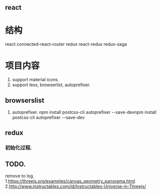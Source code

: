 ## react


# 结构
react connected-react-router redux react-redux redux-saga

# 项目内容
1. support material icons. 
2. support less, browserlist, autoprefixer.

## browserslist
1. autoprefixer. 
npm install postcss-cli autoprefixer --save-devnpm install postcss-cli autoprefixer --save-dev



## redux
### 初始化过程.


## TODO.
remove to log.
1.https://threejs.org/examples/canvas_geometry_panorama.html
2.http://www.instructables.com/id/Instructables-Universe-in-Threejs/
